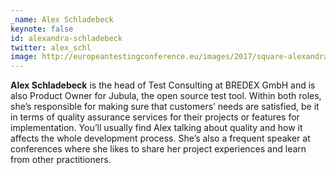 ```yaml
---
_name: Alex Schladebeck
keynote: false
id: alexandra-schladebeck
twitter: alex_schl
image: http://europeantestingconference.eu/images/2017/square-alexandra-schladebeck.png
---
```

**Alex Schladebeck** is the head of Test Consulting at BREDEX GmbH and is also Product Owner for Jubula, the open source test tool. Within both roles, she’s responsible for making sure that customers’ needs are satisfied, be it in terms of quality assurance services for their projects or features for implementation.
You’ll usually find Alex talking about quality and how it affects the whole development process. She’s also a frequent speaker at conferences where she likes to share her project experiences and learn from other practitioners.
